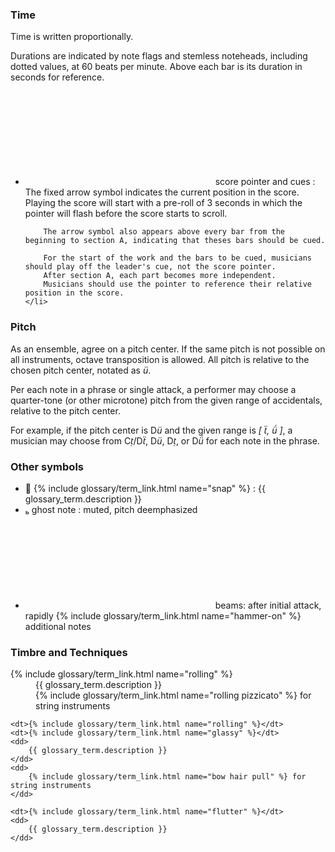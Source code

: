 ### Time
Time is written proportionally.
<!--, including durations. The release of notes is not shown—musicians should release in time. Play duration/phrase only once, not repeated. -->
Durations are indicated by note flags and stemless noteheads, including dotted values, at 60 beats per minute.
Above each bar is its duration in seconds for reference.
<ul>
    <li>
        <svg class="info-cue"></svg> score pointer and cues :
        The fixed arrow symbol indicates the current position in the score.
        Playing the score will start with a pre-roll of 3 seconds in which the pointer will flash before the score starts to scroll.

        The arrow symbol also appears above every bar from the beginning to section A, indicating that theses bars should be cued.

        For the start of the work and the bars to be cued, musicians should play off the leader's cue, not the score pointer.
        After section A, each part becomes more independent.
        Musicians should use the pointer to reference their relative position in the score.
    </li>
</ul>

### Pitch
As an ensemble, agree on a pitch center.
If the same pitch is not possible on all instruments, octave transposition is allowed.
All pitch is relative to the chosen pitch center, notated as <i class="symbol">&#xe261;</i>.

Per each note in a phrase or single attack, a performer may choose a quarter-tone (or other microtone) pitch from the given range of accidentals, relative to the pitch center.

For example, if the pitch center is
D<i class="symbol">&#xe261;</i> and the given range is
<i class="symbol">[ &#xe280;, &#xe262; ]</i>,
a musician may choose from
C<i class="symbol">&#xe282;</i>/D<i class="symbol">&#xe280;</i>,
D<i class="symbol">&#xe261;</i>,
D<i class="symbol">&#xe282;</i>, or
D<i class="symbol">&#xe262;</i> for each note in the phrase.

### Other symbols
<ul>
    <li>
        <span class="symbol">&#xe630;</span> {% include glossary/term_link.html name="snap" %} : {{ glossary_term.description }}
    </li>
    <li>
        <span class="symbol">&#xe0a9;</span> ghost note : muted, pitch deemphasized
    </li>
    <li>
        <svg class="info-ghost"></svg>
        beams: after initial attack, rapidly {% include glossary/term_link.html name="hammer-on" %} additional notes
    </li>
</ul>

### Timbre and Techniques
<dl>
    <dt>{% include glossary/term_link.html name="rolling" %}</dt>
    <dd>
        {{ glossary_term.description }}
    </dd>
    <dd>
        {% include glossary/term_link.html name="rolling pizzicato" %} for string instruments
    </dd>

    <dt>{% include glossary/term_link.html name="rolling" %}</dt>
    <dt>{% include glossary/term_link.html name="glassy" %}</dt>
    <dd>
        {{ glossary_term.description }}
    </dd>
    <dd>
        {% include glossary/term_link.html name="bow hair pull" %} for string instruments
    </dd>

    <dt>{% include glossary/term_link.html name="flutter" %}</dt>
    <dd>
        {{ glossary_term.description }}
    </dd>
</dl>
